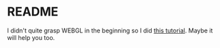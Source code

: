 # README

I didn't quite grasp WEBGL in the beginning so I did [this tutorial](https://www.youtube.com/watch?v=kB0ZVUrI4Aw). Maybe it will help you too.